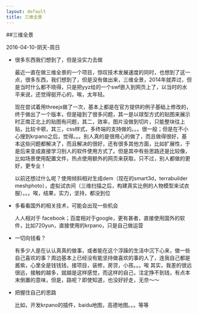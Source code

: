```yaml
---
layout: default
title: 三维全景
---
```


##三维全景

2016-04-10-阴天-周日

+ 很多东西我们想到了，但是没实力去做

	最近一直在做三维全景的一个项目，惊叹技术发展速度的同时，也想到了这一点，很多东西，我们想到了，但是没有做出来，三维全景，2014年就弄过，但是当时什么都不晓得，只是把yyz给的一个swf嵌入到网页上了，以当时的水平来说，还觉得挺开心的，唉，太年轻。

	现在尝试着用threejs做了一次，基本上都是在官方提供的例子基础上修改的，终于做出了一个版本，但是碰到了很多问题，其一是以球型方式的贴图来展示时正南正北上的贴图有问题，其二，效率，图片没做到切片，只能整块往上贴，比较卡顿，其三，css样式，多终端的支持做的。。。很一般；但是在不小心搜到krpano之后，觉得。。。别人真的是很用心的做了，而且做得很好，基本这些问题都解决了，而且解决的很好，还有很多其他方面，比如扩展性，于是后来变成直接学习别人的软件使用方式了。但是其中有些思路还是比较像，比如场景使用配置文件，热点使用额外的网页来获取，只不过，别人都做的更好，更专业！

	以前还想过什么呢？使用倾斜相对生成dem（现在的smart3d，terrabuilder meshphoto），虚拟试衣间（三维扫描之后，构建真实比例的人物模型来试衣服）。。。唉，结果，实力，坚持，都没到位
+ 多看看国外的相关技术，可能会出现一些机会

	人人相对于 facebook；百度相对于google，更有甚者，直接使用国外的软件，比如720yun，直接使用的krpano，只是自己做运营
+ 一切向钱看？

	有多少人是在认认真真的做事，或者能在这个浮躁的生活中沉下心来，做一些自己喜欢的事？周边基本上已经没有能坚持做喜欢的事的人了，连我自己都是酱紫，心里全是钱钱钱，接项目，装修，房贷，小孩。。。唉
	其实，我差的很远很远，接触的越多，就越是这样感觉，而这样的自己，注定挣不到钱，有点本末倒置的意味，但是，路呢？即使知道，也没好好走，无奈～～
+ 把握住自己的思路

	比如，开发krpano的插件，baidu地图，高德地图。。。等等
